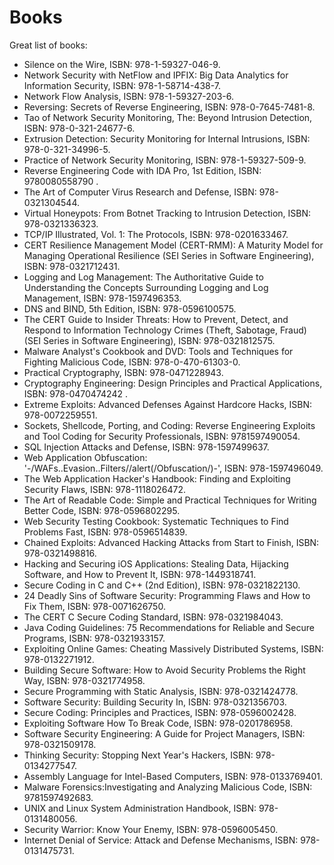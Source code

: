 # Books

Great list of books:

* Silence on the Wire, ISBN: 978-1-59327-046-9.
* Network Security with NetFlow and IPFIX: Big Data Analytics for Information Security, ISBN: 978-1-58714-438-7.
* Network Flow Analysis, ISBN: 978-1-59327-203-6.
* Reversing: Secrets of Reverse Engineering, ISBN: 978-0-7645-7481-8.
* Tao of Network Security Monitoring, The: Beyond Intrusion Detection, ISBN: 978-0-321-24677-6.
* Extrusion Detection: Security Monitoring for Internal Intrusions, ISBN: 978-0-321-34996-5.
* Practice of Network Security Monitoring, ISBN: 978-1-59327-509-9.
* Reverse Engineering Code with IDA Pro, 1st Edition, ISBN: 9780080558790 .
* The Art of Computer Virus Research and Defense, ISBN: 978-0321304544.
* Virtual Honeypots: From Botnet Tracking to Intrusion Detection, ISBN: 978-0321336323.
* TCP/IP Illustrated, Vol. 1: The Protocols, ISBN: 978-0201633467.
* CERT Resilience Management Model (CERT-RMM): A Maturity Model for Managing Operational Resilience (SEI Series in Software Engineering), ISBN: 978-0321712431.
* Logging and Log Management: The Authoritative Guide to Understanding the Concepts Surrounding Logging and Log Management, ISBN: 978-1597496353.
* DNS and BIND, 5th Edition, ISBN: 978-0596100575.
* The CERT Guide to Insider Threats: How to Prevent, Detect, and Respond to Information Technology Crimes (Theft, Sabotage, Fraud) (SEI Series in Software Engineering), ISBN: 978-0321812575.
* Malware Analyst's Cookbook and DVD: Tools and Techniques for Fighting Malicious Code, ISBN: 978-0-470-61303-0.
* Practical Cryptography, ISBN: 978-0471228943.
* Cryptography Engineering: Design Principles and Practical Applications, ISBN: 978-0470474242 .
* Extreme Exploits: Advanced Defenses Against Hardcore Hacks, ISBN: 978-0072259551.
* Sockets, Shellcode, Porting, and Coding: Reverse Engineering Exploits and Tool Coding for Security Professionals, ISBN: 9781597490054.
* SQL Injection Attacks and Defense, ISBN: 978-1597499637.
* Web Application Obfuscation: '-/WAFs..Evasion..Filters//alert(/Obfuscation/)-', ISBN: 978-1597496049.
* The Web Application Hacker's Handbook: Finding and Exploiting Security Flaws, ISBN: 978-1118026472.
* The Art of Readable Code: Simple and Practical Techniques for Writing Better Code, ISBN: 978-0596802295.
* Web Security Testing Cookbook: Systematic Techniques to Find Problems Fast, ISBN: 978-0596514839.
* Chained Exploits: Advanced Hacking Attacks from Start to Finish, ISBN: 978-0321498816.
* Hacking and Securing iOS Applications: Stealing Data, Hijacking Software, and How to Prevent It, ISBN: 978-1449318741.
* Secure Coding in C and C++ (2nd Edition), ISBN: 978-0321822130.
* 24 Deadly Sins of Software Security: Programming Flaws and How to Fix Them, ISBN: 978-0071626750.
* The CERT C Secure Coding Standard, ISBN: 978-0321984043.
* Java Coding Guidelines: 75 Recommendations for Reliable and Secure Programs, ISBN: 978-0321933157.
* Exploiting Online Games: Cheating Massively Distributed Systems, ISBN: 978-0132271912.
* Building Secure Software: How to Avoid Security Problems the Right Way, ISBN: 978-0321774958.
* Secure Programming with Static Analysis, ISBN: 978-0321424778.
* Software Security: Building Security In, ISBN: 978-0321356703.
* Secure Coding: Principles and Practices, ISBN: 978-0596002428.
* Exploiting Software How To Break Code, ISBN: 978-0201786958.
* Software Security Engineering: A Guide for Project Managers, ISBN: 978-0321509178.
* Thinking Security: Stopping Next Year's Hackers, ISBN: 978-0134277547.
* Assembly Language for Intel-Based Computers, ISBN: 978-0133769401.
* Malware Forensics:Investigating and Analyzing Malicious Code, ISBN: 9781597492683.
* UNIX and Linux System Administration Handbook, ISBN: 978-0131480056.
* Security Warrior: Know Your Enemy, ISBN: 978-0596005450.
* Internet Denial of Service: Attack and Defense Mechanisms, ISBN: 978-0131475731.
